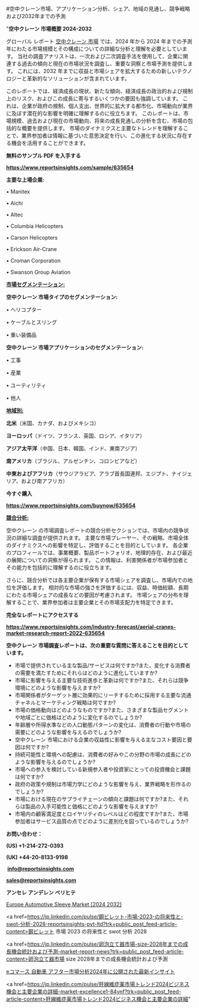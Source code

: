 #空中クレーン市場、アプリケーション分析、シェア、地域の見通し、競争戦略および2032年までの予測

"<strong>空中クレーン 市場概要 2024-2032</strong>

グローバル レポート <a href=https://www.reportsinsights.com/sample/635654>空中クレーン 市場</a> では、2024 年から 2024 年までの予測年にわたる市場規模とその構成についての詳細な分析と理解を必要としています。 当社の調査アナリストは、一次および二次調査手法を使用して、企業に関連する過去の傾向と現在の市場状況を調査し、重要な洞察と市場予測を提供します。 これには、2032 年までに収益と市場シェアを拡大​​するための新しいテクノロジーと革新的なソリューションが含まれています。

このレポートでは、経済成長の現状、新たな傾向、経済成長の政治的および規制上のリスク、およびこの成長に寄与するいくつかの要因も強調しています。 これは、企業が政府の規制、個人支出、世界的に拡大する都市化、市場動向が業界に及ぼす潜在的な影響を明確に理解するのに役立ちます。 このレポートは、市場規模、過去および現在の市場動向、将来の成長見通しの分析を含む、市場の包括的な概要を提供します。 市場のダイナミクスと主要なトレンドを理解することで、業界参加者は情報に基づいた意思決定を行い、この進化する状況に存在する機会を活用することができます。

<strong><b>無料のサンプル PDF を入手する</b></strong>

<a href=https://www.reportsinsights.com/sample/635654><strong><u>https://www.reportsinsights.com/sample/635654</u></strong></a>

<strong>主要な上場企業:</strong>

• Manitex

• Aichi

• Altec

• Columbia Helicopters

• Carson Helicopters

• Erickson Air-Crane

• Croman Corporation

• Swanson Group Aviation

<strong><u>市場セグメンテーション</u></strong><strong><u>:</u></strong>

<strong>空中クレーン 市場タイプのセグメンテーション:</strong>

• ヘリコプター

• ケーブルとスリング

• 重い装備品

<strong>空中クレーン 市場アプリケーションのセグメンテーション:</strong>

• 工事

• 産業

• ユーティリティ

• 他人

<strong><u>地域別</u></strong><strong><u>:</u></strong>

<strong>北米</strong>（米国、カナダ、およびメキシコ）

<strong>ヨーロッパ</strong>（ドイツ、フランス、英国、ロシア、イタリア）

<strong>アジア太平洋</strong>（中国、日本、韓国、インド、東南アジア）

<strong>南アメリカ</strong>（ブラジル、アルゼンチン、コロンビアなど）

<strong>中東およびアフリカ</strong>（サウジアラビア、アラブ首長国連邦、エジプト、ナイジェリア、および南アフリカ）

<strong>今すぐ購入</strong>

<a href=https://www.reportsinsights.com/buynow/635654><strong><u>https://www.reportsinsights.com/buynow/635654</u></strong></a>

<strong><u>競合分析:</u></strong>

空中クレーン の市場調査レポートの競合分析セクションでは、市場内の競争状況の詳細な調査が提供されます。 主要な市場プレーヤー、その戦略、市場全体のダイナミクスへの影響を特定し、評価することを目的としています。 各企業のプロフィールでは、事業概要、製品ポートフォリオ、地理的存在、および最近の展開についての洞察が得られます。 この情報は、利害関係者が市場参加者とその能力を包括的に理解するのに役立ちます。

さらに、競合分析では各主要企業が保有する市場シェアを調査し、市場内での地位を評価します。 相対的な市場の強さを評価するには、収益、時価総額、長期にわたる市場シェアの成長などの要因が考慮されます。 市場シェアの分布を理解することで、業界参加者は主要企業とその市場支配力を特定できます。

<strong>完全なレポートにアクセスする</strong>

<a href=https://www.reportsinsights.com/industry-forecast/aerial-cranes-market-research-report-2022-635654><strong><u><b>https://www.reportsinsights.com/industry-forecast/aerial-cranes-market-research-report-2022-635654</b></u></strong></a>

<strong><b>空中クレーン 市場調査レポートは、次の重要な質問に答えることを目的としています。</b></strong>
<ul>
  <li>市場で提供されている主な製品/サービスは何ですか?また、変化する消費者の需要を満たすためにそれらはどのように進化していますか?</li>
  <li>市場に影響を与える主要な技術進歩と革新は何ですか?また、それらは競争環境にどのような影響を与えますか?</li>
  <li>市場関係者がターゲット層に効果的にリーチするために採用する主要な流通チャネルとマーケティング戦略は何ですか?</li>
  <li>市場の価格動向はどのようなものですか?また、さまざまな製品セグメントや地域ごとに価格はどのように変化するのでしょうか?</li>
  <li>年齢層や所得水準などの人口動態パターンの変化は、消費者の行動や市場の需要にどのような影響を与えるのでしょうか?</li>
  <li>空中クレーン 市場における企業の収益性に影響を与える主なコスト要因と要因は何ですか?</li>
  <li>持続可能性と環境への配慮は、消費者の好みやこの分野の市場の成長にどのような影響を与えるのでしょうか?</li>
  <li>市場への参入を検討している新規参入者や投資家にとっての投資機会と課題は何ですか?</li>
  <li>政府の政策や規制は市場力学にどのような影響を与え、業界戦略を形作るのでしょうか?</li>
  <li>市場における現在のサプライチェーンの傾向と課題は何ですか?また、それらは製品の入手可能性と価格にどのような影響を与えますか?</li>
  <li>市場内の顧客満足度とロイヤリティのレベルはどの程度ですか?また、市場参加者はサービス品質の点でどのように差別化を図っているのでしょうか?</li>
</ul>
<strong>お問い合わせ：</strong>

<strong>(US) +1-214-272-0393</strong>

<strong>(UK) +44-20-8133-9198</strong>

<strong> </strong><a href=info@reportsinsights.com><strong><u>info@reportsinsights.com</u></strong></a>

<a href=sales@reportsinsights.com><strong><u>sales@reportsinsights.com</u></strong></a>

<strong>アンセレ アンデレン ベリヒテ</strong>

<a href=https://www.linkedin.com/pulse/europe-automotive-sleeve-market-cagr-key-insights-7dzxf/>Europe Automotive Sleeve Market [2024 2032]</a>

<a href=https://jp.linkedin.com/pulse/鋼ビレット-市場-2023-の将来性と-swot-分析-2028-reportsinsights-pvt-ltd?trk=public_post_feed-article-content>鋼ビレット 市場 2023 の将来性と swot 分析 2028</a>

<a href=https://jp.linkedin.com/pulse/卵泡立て器市場-size-2028年までの成長機会統計および予測-market-report-news?trk=public_post_feed-article-content>卵泡立て器市場 size 2028年までの成長機会統計および予測</a>

<a href=https://www.linkedin.com/pulse/eコマース-自動車-アフター市場分析2024年に公開された最新インサイト-community-market-research/>eコマース 自動車 アフター市場分析2024年に公開された最新インサイト</a>

<a href=https://jp.linkedin.com/pulse/肝線維症薬市場トレンド2024ビジネス機会と主要企業の詳細-market-excellence1-84ynf?trk=public_post_feed-article-content>肝線維症薬市場トレンド2024ビジネス機会と主要企業の詳細</a>"
